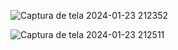 ![Captura de tela 2024-01-23 212352](https://github.com/karoolinemoura/LANDPAGE/assets/157537487/19826590-4816-4a04-9ed9-7b756971f644)

![Captura de tela 2024-01-23 212511](https://github.com/karoolinemoura/LANDPAGE/assets/157537487/5b605475-a6a0-47e8-a8a9-e700ef468c5c)
